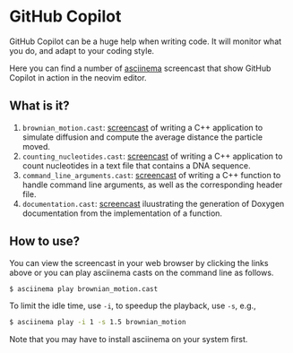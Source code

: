 # GitHub Copilot

GitHub Copilot can be a huge help when writing code.
It will monitor what you do, and adapt to your coding style.

Here you can find a number of [asciinema](https://asciinema.org/)
screencast that show GitHub Copilot in action in the neovim editor.


## What is it?

1. `brownian_motion.cast`: [screencast](https://asciinema.org/a/Qn86ge2bxYLnn8cUFF7uumq1f)
   of writing a C++ application to simulate diffusion and compute the
   average distance the particle moved.
1. `counting_nucleotides.cast`: [screencast](https://asciinema.org/a/598907)
   of writing a C++ application to count nucleotides in a text file that contains a
   DNA sequence.
1. `command_line_arguments.cast`: [screencast](https://asciinema.org/a/613753) of writing
   a C++ function to handle command line arguments, as well as the corresponding header
   file.
1. `documentation.cast`: [screencast](https://asciinema.org/a/613818https://asciinema.org/a/613818)
   iluustrating the generation of Doxygen documentation from the implementation of a function.

## How to use?

You can view the screencast in your web browser by clicking the links above or
you can play asciinema casts on the command line as follows.

```bash
$ asciinema play brownian_motion.cast
```

To limit the idle time, use `-i`, to speedup the playback, use `-s`, e.g.,
```bash
$ asciinema play -i 1 -s 1.5 brownian_motion
```

Note that you may have to install asciinema on your system first.
